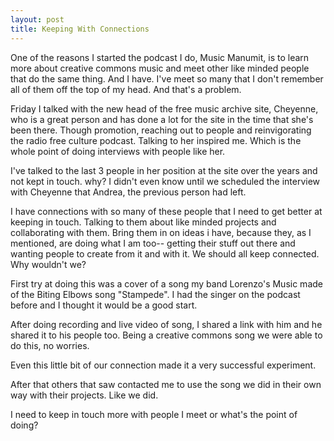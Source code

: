 ```yaml
---
layout: post
title: Keeping With Connections
---
```


One of the reasons I started the podcast I do, Music Manumit, is to learn more about creative commons music and meet other like minded people that do the same thing. And I have. I've meet so many that I don't remember all of them off the top of my head. And that's a problem. 

Friday I talked with the new head of the free music archive site, Cheyenne, who is a great person and has done a lot for the site in the time that she's been there. Though promotion, reaching out to people and reinvigorating the radio free culture podcast. Talking to her inspired me. Which is the whole point of doing interviews with people like her. 

I've talked to the last 3 people in her position at the site over the years and not kept in touch. why? I didn't even know until we scheduled the interview with Cheyenne that Andrea, the previous person had left. 

I have connections with so many of these people that I need to get better at keeping in touch. Talking to them about like minded projects and collaborating with them. Bring them in on ideas i have, because they, as I mentioned, are doing what I am too-- getting their stuff out there and wanting people to create from it and with it. We should all keep connected. Why wouldn't we?

First try at doing this was a cover of a song my band Lorenzo's Music made of the Biting Elbows song "Stampede". I had the singer on the podcast before and I thought it would be a good start. 

After doing recording and live video of song, I shared a link with him and he shared it to his people too. Being a creative commons song we were able to do this, no worries. 

Even this little bit of our connection made it a very successful experiment.

After that others that saw contacted me to use the song we did in their own way with their projects. Like we did.

I need to keep in touch more with people I meet or what's the point of doing?